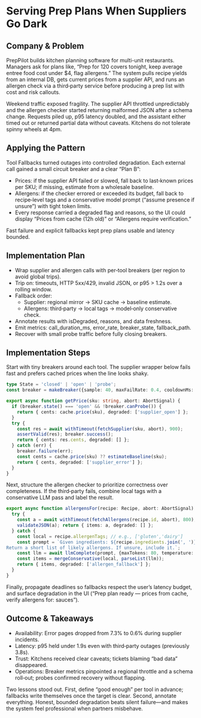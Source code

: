# Serving Prep Plans When Suppliers Go Dark

## Company & Problem
PrepPilot builds kitchen planning software for multi-unit restaurants. Managers ask for plans like, “Prep for 120 covers tonight, keep average entree food cost under $4, flag allergens.” The system pulls recipe yields from an internal DB, gets current prices from a supplier API, and runs an allergen check via a third‑party service before producing a prep list with cost and risk callouts.

Weekend traffic exposed fragility. The supplier API throttled unpredictably and the allergen checker started returning malformed JSON after a schema change. Requests piled up, p95 latency doubled, and the assistant either timed out or returned partial data without caveats. Kitchens do not tolerate spinny wheels at 4pm.

## Applying the Pattern
Tool Fallbacks turned outages into controlled degradation. Each external call gained a small circuit breaker and a clear “Plan B”:

- Prices: if the supplier API failed or slowed, fall back to last‑known prices per SKU; if missing, estimate from a wholesale baseline.
- Allergens: if the checker errored or exceeded its budget, fall back to recipe‑level tags and a conservative model prompt (“assume presence if unsure”) with tight token limits.
- Every response carried a degraded flag and reasons, so the UI could display “Prices from cache (12h old)” or “Allergens require verification.”

Fast failure and explicit fallbacks kept prep plans usable and latency bounded.

## Implementation Plan
- Wrap supplier and allergen calls with per‑tool breakers (per region to avoid global trips).
- Trip on: timeouts, HTTP 5xx/429, invalid JSON, or p95 > 1.2s over a rolling window.
- Fallback order:
  - Supplier: regional mirror → SKU cache → baseline estimate.
  - Allergens: third‑party → local tags → model‑only conservative check.
- Annotate results with isDegraded, reasons, and data freshness.
- Emit metrics: call_duration_ms, error_rate, breaker_state, fallback_path.
- Recover with small probe traffic before fully closing breakers.

## Implementation Steps
Start with tiny breakers around each tool. The supplier wrapper below fails fast and prefers cached prices when the line looks shaky.

```ts
type State = 'closed' | 'open' | 'probe';
const breaker = makeBreaker({sample: 40, maxFailRate: 0.4, cooldownMs: 15000});

export async function getPrice(sku: string, abort: AbortSignal) {
  if (breaker.state() === 'open' && !breaker.canProbe()) {
    return { cents: cache.price(sku), degraded: ['supplier_open'] };
  }
  try {
    const res = await withTimeout(fetchSupplier(sku, abort), 900);
    assertValid(res); breaker.success();
    return { cents: res.cents, degraded: [] };
  } catch (err) {
    breaker.failure(err);
    const cents = cache.price(sku) ?? estimateBaseline(sku);
    return { cents, degraded: ['supplier_error'] };
  }
}
```

Next, structure the allergen checker to prioritize correctness over completeness. If the third‑party fails, combine local tags with a conservative LLM pass and label the result.

```ts
export async function allergensFor(recipe: Recipe, abort: AbortSignal) {
  try {
    const a = await withTimeout(fetchAllergens(recipe.id, abort), 800);
    validateJSON(a); return { items: a, degraded: [] };
  } catch {
    const local = recipe.allergenTags; // e.g., ['gluten','dairy']
    const prompt = `Given ingredients: ${recipe.ingredients.join(', ')}
Return a short list of likely allergens. If unsure, include it.`;
    const llm = await llmComplete(prompt, {maxTokens: 80, temperature: 0});
    const items = mergeConservative(local, parseList(llm));
    return { items, degraded: ['allergen_fallback'] };
  }
}
```

Finally, propagate deadlines so fallbacks respect the user’s latency budget, and surface degradation in the UI (“Prep plan ready — prices from cache, verify allergens for: sauces”).

## Outcome & Takeaways
- Availability: Error pages dropped from 7.3% to 0.6% during supplier incidents.
- Latency: p95 held under 1.9s even with third‑party outages (previously 3.8s).
- Trust: Kitchens received clear caveats; tickets blaming “bad data” disappeared.
- Operations: Breaker metrics pinpointed a regional throttle and a schema roll‑out; probes confirmed recovery without flapping.

Two lessons stood out. First, define “good enough” per tool in advance; fallbacks write themselves once the target is clear. Second, annotate everything. Honest, bounded degradation beats silent failure—and makes the system feel professional when partners misbehave.